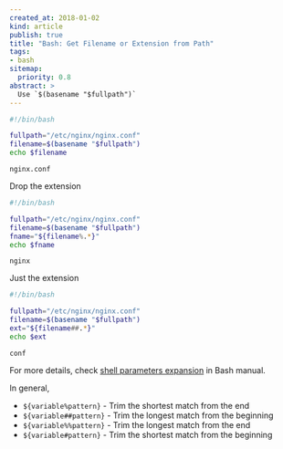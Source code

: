 ```yaml
---
created_at: 2018-01-02
kind: article
publish: true
title: "Bash: Get Filename or Extension from Path"
tags:
- bash
sitemap:
  priority: 0.8
abstract: >
  Use `$(basename "$fullpath")`
---
```


```bash
#!/bin/bash

fullpath="/etc/nginx/nginx.conf"
filename=$(basename "$fullpath")
echo $filename
```
```
nginx.conf
```

Drop the extension

```bash
#!/bin/bash

fullpath="/etc/nginx/nginx.conf"
filename=$(basename "$fullpath")
fname="${filename%.*}"
echo $fname
```
```
nginx
```

Just the extension

```bash
#!/bin/bash

fullpath="/etc/nginx/nginx.conf"
filename=$(basename "$fullpath")
ext="${filename##.*}"
echo $ext
```
```
conf
```

For more details, check [shell parameters expansion](https://www.gnu.org/software/bash/manual/html_node/Shell-Parameter-Expansion.html) in Bash manual.

In general,

* `${variable%pattern}` - Trim the shortest match from the end
* `${variable##pattern}` - Trim the longest match from the beginning
* `${variable%%pattern}` - Trim the longest match from the end
* `${variable#pattern}` - Trim the shortest match from the beginning